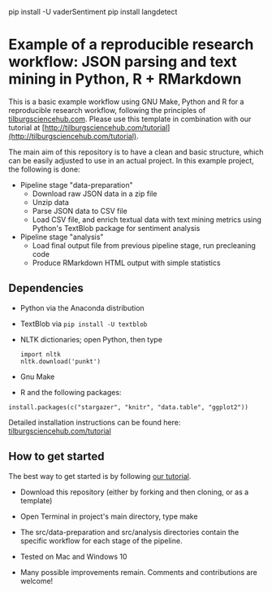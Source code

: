 pip install -U vaderSentiment
pip install langdetect



# Example of a reproducible research workflow: JSON parsing and text mining in Python, R + RMarkdown

This is a basic example workflow using GNU Make, Python and R for a reproducible research workflow, following the principles of [tilburgsciencehub.com](http://tilburgsciencehub.com/workflow). Please use this template in combination with our tutorial at [http://tilburgsciencehub.com/tutorial](http://tilburgsciencehub.com/tutorial).

The main aim of this repository is to have a clean and basic structure, which can be easily adjusted to use in an actual project. In this example project, the following is done:
- Pipeline stage "data-preparation"
  - Download raw JSON data in a zip file
  - Unzip data
  - Parse JSON data to CSV file
  - Load CSV file, and enrich textual data with text mining metrics using Python's TextBlob package for sentiment analysis
- Pipeline stage "analysis"
  - Load final output file from previous pipeline stage, run precleaning code
  - Produce RMarkdown HTML output with simple statistics
  
## Dependencies
- Python via the Anaconda distribution
- TextBlob via `pip install -U textblob`
- NLTK dictionaries; open Python, then type
  ```
  import nltk
  nltk.download('punkt')
  ```
  
- Gnu Make
- R and the following packages:

```
install.packages(c("stargazer", "knitr", "data.table", "ggplot2"))
```

Detailed installation instructions can be found here: [tilburgsciencehub.com/tutorial](http://tilburgsciencehub.com/tutorial)

## How to get started
The best way to get started is by following [our tutorial](http://tilburgsciencehub.com/tutorial).

- Download this repository (either by forking and then cloning, or as a template)
- Open Terminal in project's main directory, type make
- The src/data-preparation and src/analysis directories contain the specific workflow for each stage of the pipeline.
- Tested on Mac and Windows 10

- Many possible improvements remain. Comments and contributions are welcome!
